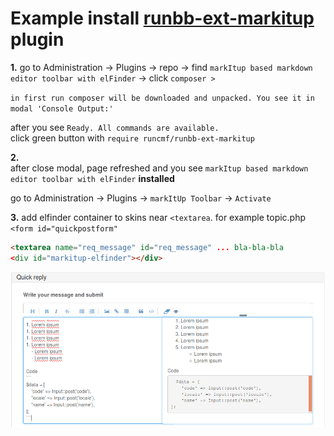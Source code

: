 # Example install [runbb-ext-markitup](https://github.com/runcmf/runbb-ext-markitup) plugin 

**1.**
go to Administration -> Plugins -> repo -> find `markItup based markdown editor toolbar with elFinder` -> click `composer >`    

`in first run composer will be downloaded and unpacked. You see it in modal 'Console Output:'`  

after you see `Ready. All commands are available.`  
click green button with `require runcmf/runbb-ext-markitup`  

**2.**   
after close modal, page refreshed and you see `markItup based markdown editor toolbar with elFinder` **installed**  

go to Administration -> Plugins -> `markItUp Toolbar` -> `Activate`

**3.**  add elfinder container to skins near `<textarea`. for example topic.php `<form id="quickpostform"`
```html
<textarea name="req_message" id="req_message" ... bla-bla-bla
<div id="markitup-elfinder"></div>
```


![exaample](runbb-ext-markitup_ss.png "markitup example")

